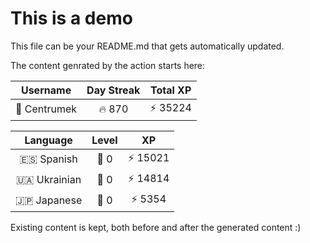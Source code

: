# This is a demo

This file can be your README.md that gets automatically updated.

The content genrated by the action starts here:

<!--START_SECTION:duolingoStats-->
<!-- Automatically generated with https://github.com/centrumek/duolingo-readme-stats-->

| Username | Day Streak | Total XP |
|:---:|:---:|:---:|
| 👤 Centrumek | 🔥 870 | ⚡ 35224 |

| Language | Level | XP |
|:---:|:---:|:---:|
| 🇪🇸 Spanish | 👑 0 | ⚡ 15021 |
| 🇺🇦 Ukrainian | 👑 0 | ⚡ 14814 |
| 🇯🇵 Japanese | 👑 0 | ⚡ 5354 |

<!--END_SECTION:duolingoStats-->

Existing content is kept, both before and after the generated content :)